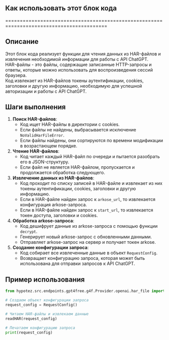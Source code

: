 ## Как использовать этот блок кода
=========================================================================================

Описание
-------------------------
Этот блок кода реализует  функции для  чтения данных из HAR-файлов и извлечения  необходимой информации для работы с API ChatGPT.  
HAR-файлы - это  файлы,  содержащие  записанные HTTP-запросы  и ответы,  которые  можно  использовать  для  воспроизведения  сессий  браузера.  
Код  извлекает  из HAR-файлов  токены  аутентификации,  cookies,  заголовки  и  другую  информацию,  необходимую  для  успешной  авторизации  и  работы с  API ChatGPT. 

Шаги выполнения
-------------------------
1. **Поиск  HAR-файлов**:
   - Код  ищет  HAR-файлы  в  директории  с  cookies.
   -  Если  файлы  не  найдены,  выбрасывается  исключение `NoValidHarFileError`.
   -  Если  файлы  найдены,  они  сортируются  по  времени  модификации  в  возрастающем  порядке.
2. **Чтение  HAR-файлов**:
   -  Код  читает  каждый  HAR-файл  по  очереди  и  пытается  разобрать  его  в  JSON-структуру.
   -  Если  файл  не  является  HAR-файлом,  пропускается  и  продолжается  обработка  следующего.
3. **Извлечение  данных из HAR-файлов**:
   -  Код  проходит  по  списку  записей  в  HAR-файле  и  извлекает  из  них  токены  аутентификации,  cookies,  заголовки  и  другую  информацию.
   -  Если  в  HAR-файле  найден  запрос  к  `arkose_url`,  то  извлекается  конфигурация  arkose-запроса.
   -  Если  в  HAR-файле  найден  запрос  к  `start_url`,  то  извлекается  токен  доступа,  заголовки  и  cookies.
4. **Обработка  arkose-запроса**:
   -  Код  дешифрует  данные  из  arkose-запроса  с  помощью  функции  `decrypt`.
   -  Генерирует  новый  arkose-запрос  с  обновленными  данными.
   -  Отправляет  arkose-запрос  на  сервер  и  получает  токен  arkose.
5. **Создание  конфигурации  запроса**:
   -  Код  собирает  все  извлеченные  данные  в  объект  `RequestConfig`.
   -  Возвращает  конфигурацию  запроса,  которая  может  быть  использована  для  отправки  запросов  к  API ChatGPT.

Пример использования
-------------------------

```python
from hypotez.src.endpoints.gpt4free.g4f.Provider.openai.har_file import RequestConfig, readHAR

# Создаем объект конфигурации запроса
request_config = RequestConfig()

# Читаем HAR-файлы и извлекаем данные
readHAR(request_config)

# Печатаем конфигурацию запроса
print(request_config)
```